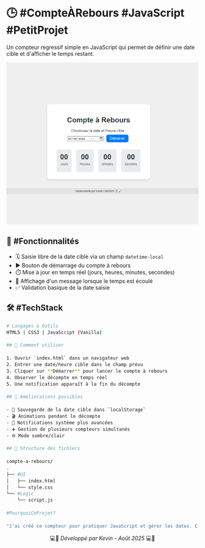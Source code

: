 # 🕒 #CompteÀRebours #JavaScript #PetitProjet

Un compteur regressif simple en JavaScript qui permet de définir une date cible et d'afficher le temps restant.

![preview da aplicação](./screenshot.png)

## 🚀 #Fonctionnalités

- 🗓️ Saisie libre de la date cible via un champ `datetime-local`
- ▶️ Bouton de démarrage du compte à rebours
- ⏱️ Mise à jour en temps réel (jours, heures, minutes, secondes)
- 🎉 Affichage d'un message lorsque le temps est écoulé
- ✅ Validation basique de la date saisie

## 🛠️ #TechStack

```bash
# Langages & Outils
HTML5 | CSS3 | JavaScript (Vanilla)

## 🚀 Comment utiliser

1. Ouvrir `index.html` dans un navigateur web
2. Entrer une date/heure cible dans le champ prévu
3. Cliquer sur **Démarrer** pour lancer le compte à rebours
4. Observer le décompte en temps réel
5. Une notification apparaît à la fin du décompte

## 🔮 Améliorations possibles

- 💾 Sauvegarde de la date cible dans `localStorage`
- 🎬 Animations pendant le décompte
- 🔔 Notifications système plus avancées
- ➕ Gestion de plusieurs compteurs simultanés
- 🌐 Mode sombre/clair

## 📁 Structure des fichiers

compte-a-rebours/
.
├── #UI
│   ├── index.html
│   └── style.css
└── #Logic
    └── script.js

#PourquoiCeProjet?

"J'ai créé ce compteur pour pratiquer JavaScript et gérer les dates. C'est open-source alors n'hésitez pas à l'améliorer!"

```

<p align="center">
  💻🚀 <em>Développé par Kevin - Août 2025</em> 💻🚀
</p>
